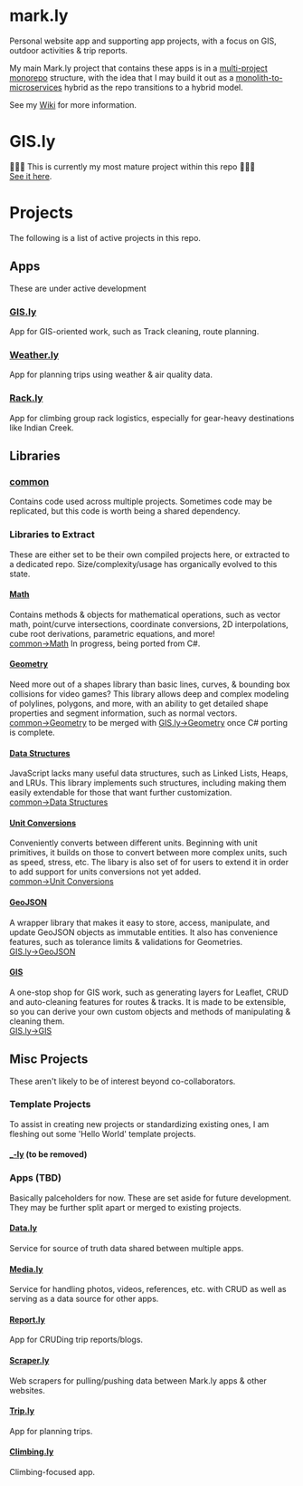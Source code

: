 # mark.ly
Personal website app and supporting app projects, with a focus on GIS, outdoor activities & trip reports.

My main Mark.ly project that contains these apps is in a [multi-project monorepo](https://kinsta.com/blog/monorepo-vs-multi-repo/) structure, with the idea that I may build it out as a [monolith-to-microservices](https://www.atlassian.com/microservices/microservices-architecture/microservices-vs-monolith) hybrid as the repo transitions to a hybrid model.

See my [Wiki](https://markpthomas.github.io/wiki/Apps_819631.html) for more information.

# GIS.ly
🎉🎉🎉 This is currently my most mature project within this repo 🎉🎉🎉 \
[See it here](https://github.com/MarkPThomas/mark.ly/tree/main/packages/GIS-ly#gisly).

# Projects
The following is a list of active projects in this repo.

## Apps
These are under active development

### [GIS.ly](https://github.com/MarkPThomas/mark.ly/tree/main/packages/GIS-ly#gisly)
App for GIS-oriented work, such as Track cleaning, route planning.

### [Weather.ly](https://github.com/MarkPThomas/mark.ly/tree/main/packages/weather-ly#weatherly)
App for planning trips using weather & air quality data.

### [Rack.ly](https://github.com/MarkPThomas/mark.ly/tree/main/packages/rack-ly#rackly)
App for climbing group rack logistics, especially for gear-heavy destinations like Indian Creek.

## Libraries
### [common](https://github.com/MarkPThomas/mark.ly/tree/main/packages/common)
Contains code used across multiple projects. Sometimes code may be replicated, but this code is worth being a shared dependency.

### Libraries to Extract
These are either set to be their own compiled projects here, or extracted to a dedicated repo. Size/complexity/usage has organically evolved to this state.

#### [Math](https://github.com/MarkPThomas/mark.ly/tree/main/packages/common/utils/math#math)
Contains methods & objects for mathematical operations, such as vector math, point/curve intersections, coordinate conversions, 2D interpolations, cube root derivations, parametric equations, and more! \
[common->Math](https://github.com/MarkPThomas/mark.ly/tree/main/packages/common/utils/math#math)
In progress, being ported from C#.

#### [Geometry](https://github.com/MarkPThomas/mark.ly/tree/main/packages/common/utils/geometry#geometry)
Need more out of a shapes library than basic lines, curves, & bounding box collisions for video games? This library allows deep and complex modeling of polylines, polygons, and more, with an ability to get detailed shape properties and segment information, such as normal vectors. \
[common->Geometry](https://github.com/MarkPThomas/mark.ly/tree/main/packages/common/utils/geometry#geometry) to be merged with [GIS.ly->Geometry](https://github.com/MarkPThomas/mark.ly/tree/main/packages/GIS-ly/ui/src/model/Geometry#geometry) once C# porting is complete.

#### [Data Structures](https://github.com/MarkPThomas/mark.ly/tree/main/packages/common/utils/dataStructures#data-structures)
JavaScript lacks many useful data structures, such as Linked Lists, Heaps, and LRUs. This library implements such structures, including making them easily extendable for those that want further customization. \
[common->Data Structures](https://github.com/MarkPThomas/mark.ly/tree/main/packages/common/utils/dataStructures#data-structures)

#### [Unit Conversions](https://github.com/MarkPThomas/mark.ly/tree/main/packages/common/utils/units/conversion#units-conversion)
Conveniently converts between different units. Beginning with unit primitives, it builds on those to convert between more complex units, such as speed, stress, etc. The libary is also set of for users to extend it in order to add support for units conversions not yet added. \
[common->Unit Conversions](https://github.com/MarkPThomas/mark.ly/tree/main/packages/common/utils/units/conversion#units-conversion)

#### [GeoJSON](https://github.com/MarkPThomas/mark.ly/tree/main/packages/GIS-ly/ui/src/model/GeoJSON#geojson)
A wrapper library that makes it easy to store, access, manipulate, and update GeoJSON objects as immutable entities. It also has convenience features, such as tolerance limits & validations for Geometries. \
[GIS.ly->GeoJSON](https://github.com/MarkPThomas/mark.ly/tree/main/packages/GIS-ly/ui/src/model/GeoJSON#geojson)

#### [GIS](https://github.com/MarkPThomas/mark.ly/tree/main/packages/GIS-ly/ui/src/model/GIS#gis)
A one-stop shop for GIS work, such as generating layers for Leaflet, CRUD and auto-cleaning features for routes & tracks. It is made to be extensible, so you can derive your own custom objects and methods of manipulating & cleaning them. \
[GIS.ly->GIS](https://github.com/MarkPThomas/mark.ly/tree/main/packages/GIS-ly/ui/src/model/GIS#gis)

## Misc Projects
These aren't likely to be of interest beyond co-collaborators.

### Template Projects
To assist in creating new projects or standardizing existing ones, I am fleshing out some 'Hello World' template projects.

#### [_-ly](https://github.com/MarkPThomas/mark.ly/tree/main/packages/_-ly) (to be removed)
<!-- * [app-api]() - NodeJS projects. Libraries & back-end.
* [app-ui]() - React projects. Front-end.
* [app-allInOne]() - Projects with somewhat coupled front-end/back-end. Basically full-stack apps that are mostly standalone in this repo. -->

### Apps (TBD)
Basically palceholders for now. These are set aside for future development. They may be further split apart or merged to existing projects.

#### [Data.ly](https://github.com/MarkPThomas/mark.ly/tree/main/packages/data-ly)
Service for source of truth data shared between multiple apps.

#### [Media.ly](https://github.com/MarkPThomas/mark.ly/tree/main/packages/media-ly)
Service for handling photos, videos, references, etc. with CRUD as well as serving as a data source for other apps.

#### [Report.ly](https://github.com/MarkPThomas/mark.ly/tree/main/packages/report-ly)
App for CRUDing trip reports/blogs.

#### [Scraper.ly](https://github.com/MarkPThomas/mark.ly/tree/main/packages/scraper-ly)
Web scrapers for pulling/pushing data between Mark.ly apps & other websites.

#### [Trip.ly](https://github.com/MarkPThomas/mark.ly/tree/main/packages/trip-ly)
App for planning trips.

#### [Climbing.ly](https://github.com/MarkPThomas/mark.ly/tree/main/packages/climbing-ly)
Climbing-focused app.